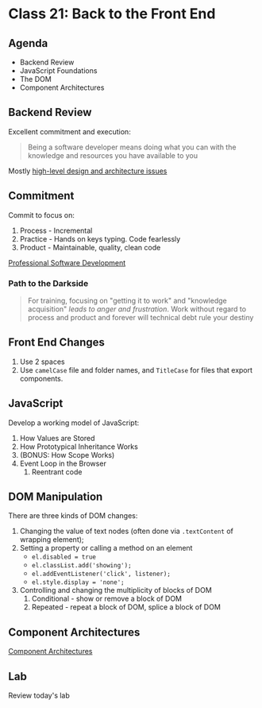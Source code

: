 # Class 21: Back to the Front End

## Agenda 

* Backend Review
* JavaScript Foundations
* The DOM
* Component Architectures

## Backend Review

Excellent commitment and execution:

> Being a software developer means doing what you can with the knowledge and resources you have available to you

Mostly [high-level design and architecture issues](mid-project-review.md)

## Commitment

Commit to focus on:

1. Process - Incremental
1. Practice - Hands on keys typing. Code fearlessly
1. Product - Maintainable, quality, clean code

[Professional Software Development](professional-sw-development.md)

### Path to the Darkside

> For training, focusing on "getting it to work" and "knowledge acquisition" _leads to anger and frustration_. Work without regard to process and product and forever will technical debt rule your destiny

## Front End Changes

1. Use 2 spaces
1. Use `camelCase` file and folder names, and `TitleCase` for files
that export components.

## JavaScript

Develop a working model of JavaScript:

1. How Values are Stored
1. How Prototypical Inheritance Works
1. (BONUS: How Scope Works)
1. Event Loop in the Browser
    1. Reentrant code

## DOM Manipulation

There are three kinds of DOM changes:

1. Changing the value of text nodes (often done via `.textContent` of 
wrapping element);
1. Setting a property or calling a method on an element
    * `el.disabled = true`
    * `el.classList.add('showing');`
    * `el.addEventListener('click', listener);`
    * `el.style.display = 'none';`
1. Controlling and changing the multiplicity of blocks of DOM
    1. Conditional - show or remove a block of DOM
    1. Repeated - repeat a block of DOM, splice a block of DOM

## Component Architectures

[Component Architectures](component-architectures.md)

## Lab

Review today's lab